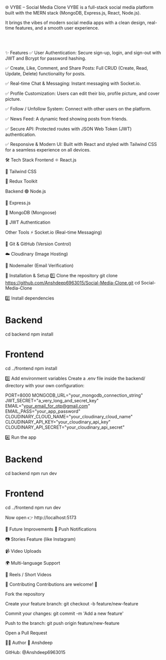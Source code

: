 🌐 VYBE – Social Media Clone
VYBE is a full-stack social media platform built with the MERN stack (MongoDB, Express.js, React, Node.js).

It brings the vibes of modern social media apps with a clean design, real-time features, and a smooth user experience.

<br>

<br>

✨ Features
✅ User Authentication: Secure sign-up, login, and sign-out with JWT and Bcrypt for password hashing.

✅ Create, Like, Comment, and Share Posts: Full CRUD (Create, Read, Update, Delete) functionality for posts.

✅ Real-time Chat & Messaging: Instant messaging with Socket.io.

✅ Profile Customization: Users can edit their bio, profile picture, and cover picture.

✅ Follow / Unfollow System: Connect with other users on the platform.

✅ News Feed: A dynamic feed showing posts from friends.

✅ Secure API: Protected routes with JSON Web Token (JWT) authentication.

✅ Responsive & Modern UI: Built with React and styled with Tailwind CSS for a seamless experience on all devices.

🛠️ Tech Stack
Frontend
⚛️ React.js

🎨 Tailwind CSS

🔄 Redux Toolkit

Backend
🟢 Node.js

🚀 Express.js

🍃 MongoDB (Mongoose)

🔐 JWT Authentication

Other Tools
⚡ Socket.io (Real-time Messaging)

🐙 Git & GitHub (Version Control)

☁️ Cloudinary (Image Hosting)

📧 Nodemailer (Email Verification)

🚀 Installation & Setup
1️⃣ Clone the repository
git clone https://github.com/Anshdeep6963015/Social-Media-Clone.git
cd Social-Media-Clone

2️⃣ Install dependencies
# Backend
cd backend
npm install

# Frontend
cd ../frontend
npm install

3️⃣ Add environment variables
Create a .env file inside the backend/ directory with your own configuration:

PORT=8000
MONGODB_URL="your_mongodb_connection_string"
JWT_SECRET="a_very_long_and_secret_key"
EMAIL="your_email_for_otp@gmail.com"
EMAIL_PASS="your_app_password"
CLOUDINARY_CLOUD_NAME="your_cloudinary_cloud_name"
CLOUDINARY_API_KEY="your_cloudinary_api_key"
CLOUDINARY_API_SECRET="your_cloudinary_api_secret"

4️⃣ Run the app
# Backend
cd backend
npm run dev

# Frontend
cd ../frontend
npm run dev

Now open 👉 http://localhost:5173

🌟 Future Improvements
🔔 Push Notifications

📷 Stories Feature (like Instagram)

📹 Video Uploads

🌍 Multi-language Support

🎵 Reels / Short Videos

🤝 Contributing
Contributions are welcome! 🎉

Fork the repository

Create your feature branch: git checkout -b feature/new-feature

Commit your changes: git commit -m 'Add a new feature'

Push to the branch: git push origin feature/new-feature

Open a Pull Request

👨‍💻 Author
👤 Anshdeep

GitHub: @Anshdeep6963015
